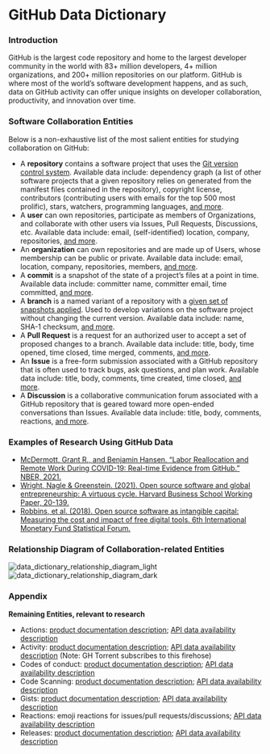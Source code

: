 # GitHub Data Dictionary

### Introduction
GitHub is the largest code repository and home to the largest developer community in the world with 83+ million developers, 4+ million organizations, and 200+ million repositories on our platform. GitHub is where most of the world’s software development happens, and as such, data on GitHub activity can offer unique insights on developer collaboration, productivity, and innovation over time.

### Software Collaboration Entities
Below is a non-exhaustive list of the most salient entities for studying collaboration on GitHub:
- A **repository** contains a software project that uses the [Git version control system](https://git-scm.com/book/en/v2/Getting-Started-What-is-Git%3F). Available data include: dependency graph (a list of other software projects that a given repository relies on generated from the manifest files contained in the repository), copyright license, contributors (contributing users with emails for the top 500 most prolific), stars, watchers, programming languages, [and more](https://docs.github.com/en/rest/repos/repos).
- A **user** can own repositories, participate as members of Organizations, and collaborate with other users via Issues, Pull Requests, Discussions, etc. Available data include: email, (self-identified) location, company, repositories, [and more](https://docs.github.com/en/rest/users/users#get-a-user).
- An **organization** can own repositories and are made up of Users, whose membership can be public or private. Available data include: email, location, company, repositories, members, [and more](https://docs.github.com/en/rest/orgs/orgs#get-an-organization).
- A **commit** is a snapshot of the state of a project’s files at a point in time. Available data include: committer name, committer email, time committed, [and more](https://docs.github.com/en/rest/commits/commits#get-a-commit).
- A **branch** is a named variant of a repository with a [given set of snapshots applied](https://git-scm.com/book/en/v2/Git-Branching-Branches-in-a-Nutshell#ch03-git-branching). Used to develop variations on the software project without changing the current version. Available data include: name, SHA-1 checksum, [and more](https://docs.github.com/en/rest/branches/branches).
- A **Pull Request** is a request for an authorized user to accept a set of proposed changes to a branch. Available data include: title, body, time opened, time closed, time merged, comments, [and more](https://docs.github.com/en/rest/pulls/pulls#get-a-pull-request).
- An **Issue** is a free-form submission associated with a GitHub repository that is often used to track bugs, ask questions, and plan work. Available data include: title, body, comments, time created, time closed, [and more](https://docs.github.com/en/rest/issues/issues#get-an-issue).
- A **Discussion** is a collaborative communication forum associated with a GitHub repository that is geared toward more open-ended conversations than Issues. Available data include: title, body, comments, reactions, [and more](https://docs.github.com/en/graphql/reference/objects#discussion).

### Examples of Research Using GitHub Data
- [McDermott, Grant R., and Benjamin Hansen. “Labor Reallocation and Remote Work During COVID-19: Real-time Evidence from GitHub.” NBER, 2021.](https://www.nber.org/papers/w29598)
- [Wright, Nagle & Greenstein. (2021). Open source software and global entrepreneurship: A virtuous cycle. Harvard Business School Working Paper, 20-139.](https://www.hbs.edu/ris/Publication%20Files/20-139_f108f488-ae3a-45e1-a1c8-38d83dfa661b.pdf)
- [Robbins, et al. (2018). Open source software as intangible capital: Measuring the cost and impact of free digital tools. 6th International Monetary Fund Statistical Forum.](https://www.imf.org/-/media/Files/Conferences/2018/6th-stats-forum/session-3carol-robbinsopen-source-software-as-intangible-capitalmeasuring-the-cost-and-impact-of-fre.ashx)

### Relationship Diagram of Collaboration-related Entities
![data_dictionary_relationship_diagram_light](https://user-images.githubusercontent.com/71285354/189771728-e562c660-971f-41bd-8841-cb17ca50f5fa.png#gh-light-mode-only)
![data_dictionary_relationship_diagram_dark](https://user-images.githubusercontent.com/71285354/189772406-0678dde4-b96b-462e-aa7c-d546369f5f5a.png#gh-dark-mode-only)


### Appendix
**Remaining Entities, relevant to research**
- Actions: [product documentation description](https://docs.github.com/en/actions); [API data availability description](https://docs.github.com/en/rest/actions/workflows)
- Activity: [product documentation description](https://docs.github.com/en/developers/webhooks-and-events/events/github-event-types); [API data availability description](https://docs.github.com/en/rest/activity) (Note: GH Torrent subscribes to this firehose)
- Codes of conduct: [product documentation description](https://docs.github.com/en/communities/setting-up-your-project-for-healthy-contributions/adding-a-code-of-conduct-to-your-project); [API data availability description](https://docs.github.com/en/rest/codes-of-conduct)
- Code Scanning: [product documentation description](https://docs.github.com/en/code-security/code-scanning/automatically-scanning-your-code-for-vulnerabilities-and-errors/about-code-scanning); [API data availability description](https://docs.github.com/en/rest/code-scanning#about-the-code-scanning-api)
- Gists: [product documentation description](https://docs.github.com/en/get-started/writing-on-github/editing-and-sharing-content-with-gists/creating-gists); [API data availability description](https://docs.github.com/en/rest/gists)
- Reactions: emoji reactions for issues/pull requests/discussions; [API data availability description](https://docs.github.com/en/rest/reactions)
- Releases: [product documentation description](https://docs.github.com/en/repositories/releasing-projects-on-github/about-releases); [API data availability description](https://docs.github.com/en/rest/releases/releases#list-releases)

